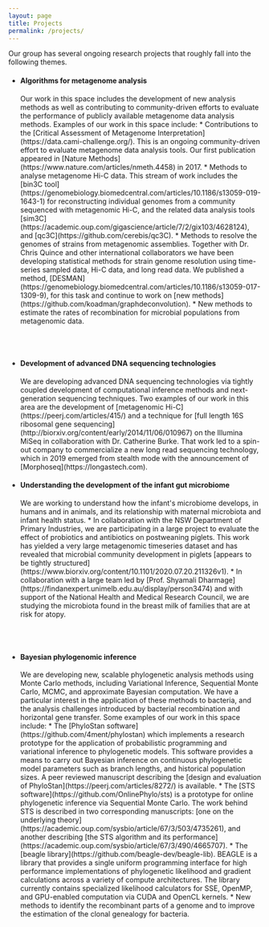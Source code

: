 ```yaml
---
layout: page
title: Projects
permalink: /projects/
---
```


Our group has several ongoing research projects that roughly fall into the following themes.


- <h4>Algorithms for metagenome analysis</h4> Our work in this space includes the development of new analysis methods as well as contributing to community-driven efforts to evaluate the performance of publicly available metagenome data analysis methods. Examples of our work in this space include:
  * Contributions to the [Critical Assessment of Metagenome Interpretation](https://data.cami-challenge.org/). This is an ongoing community-driven effort to evaluate metagenome data analysis tools. Our first publication appeared in [Nature Methods](https://www.nature.com/articles/nmeth.4458) in 2017.
  * Methods to analyse metagenome Hi-C data. This stream of work includes the [bin3C tool](https://genomebiology.biomedcentral.com/articles/10.1186/s13059-019-1643-1) for reconstructing individual genomes from a community sequenced with metagenomic Hi-C, and the related data analysis tools [sim3C](https://academic.oup.com/gigascience/article/7/2/gix103/4628124), and [qc3C](https://github.com/cerebis/qc3C).
  * Methods to resolve the genomes of strains from metagenomic assemblies. Together with Dr. Chris Quince and other international collaborators we have been developing statistical methods for strain genome resolution using time-series sampled data, Hi-C data, and long read data. We published a method, [DESMAN](https://genomebiology.biomedcentral.com/articles/10.1186/s13059-017-1309-9), for this task and continue to work on [new methods](https://github.com/koadman/graphdeconvolution).
  * New methods to estimate the rates of recombination for microbial populations from metagenomic data.
 <br/> <br/>
- <h4>Development of advanced DNA sequencing technologies</h4> We are developing advanced DNA sequencing technologies via tightly coupled development of computational inference methods and next-generation sequencing techniques. Two examples of our work in this area are the development of [metagenomic Hi-C](https://peerj.com/articles/415/) and a technique for [full length 16S ribosomal gene sequencing](http://biorxiv.org/content/early/2014/11/06/010967) on the Illumina MiSeq in collaboration with Dr. Catherine Burke. That work led to a spin-out company to commercialize a new long read sequencing technology, which in 2019 emerged from stealth mode with the announcement of [Morphoseq](https://longastech.com).

- <h4>Understanding the development of the infant gut microbiome</h4> We are working to understand how the infant's microbiome develops, in humans and in animals, and its relationship with maternal microbiota and infant health status.
  * In collaboration with the NSW Department of Primary Industries, we are participating in a large project to evaluate the effect of probiotics and antibiotics on postweaning piglets. This work has yielded a very large metagenomic timeseries dataset and has revealed that microbial community development in piglets [appears to be tightly structured](https://www.biorxiv.org/content/10.1101/2020.07.20.211326v1). 
  * In collaboration with a large team led by [Prof. Shyamali Dharmage](https://findanexpert.unimelb.edu.au/display/person3474) and with support of the National Health and Medical Research Council, we are studying the microbiota found in the breast milk of families that are at risk for atopy.
 <br/> <br/>
- <h4>Bayesian phylogenomic inference</h4> We are developing new, scalable phylogenetic analysis methods using Monte Carlo methods, including Variational Inference, Sequential Monte Carlo, MCMC, and approximate Bayesian computation. We have a particular interest in the application of these methods to bacteria, and the analysis challenges introduced by bacterial recombination and horizontal gene transfer. Some examples of our work in this space include:
  * The [PhyloStan software](https://github.com/4ment/phylostan) which implements a research prototype for the application of probabilistic programming and variational inference to phylogenetic models. This software provides a means to carry out Bayesian inference on continuous phylogenetic model parameters such as branch lengths, and historical population sizes. A peer reviewed manuscript describing the [design and evaluation of PhyloStan](https://peerj.com/articles/8272/) is available.
  * The [STS software](https://github.com/OnlinePhylo/sts) is a prototype for online phylogenetic inference via Sequential Monte Carlo. The work behind STS is described in two corresponding manuscripts: [one on the underlying theory](https://academic.oup.com/sysbio/article/67/3/503/4735261), and another describing [the STS algorithm and its performance](https://academic.oup.com/sysbio/article/67/3/490/4665707).
  * The [beagle library](https://github.com/beagle-dev/beagle-lib). BEAGLE is a library that provides a single uniform programming interface for high performance implementations of phylogenetic likelihood and gradient calculations across a variety of compute architectures. The library currently contains specialized likelihood calculators for SSE, OpenMP, and GPU-enabled computation via CUDA and OpenCL kernels.
  * New methods to identify the recombinant parts of a genome and to improve the estimation of the clonal genealogy for bacteria.


